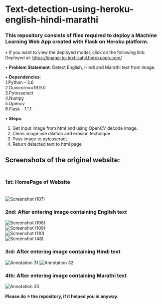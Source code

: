 # Text-detection-using-heroku-english-hindi-marathi


### This repository consists of files required to deploy a Machine Learning Web App created with Flask on Heroku platform.

• If you want to view the deployed model, click on the following link:
Deployed at: https://image-to-text-sahil.herokuapp.com/

• __Problem Statement__:
  Detect English, Hindi and Marathi text from image. 

• __Dependencies__: <br />
  1.Python - 3.6 <br />
  2.Gunicorn==19.9.0 <br />
  3.Pytesseract <br />
  4.Numpy <br />
  5.Opencv <br />
  6.Flask - 1.1.1 <br />

• __Steps__: <br />
  1. Get input image from html and using OpenCV decode image.<br />
  2. Clean image use dilation and erosion technique. <br />
  3. Pass image to pytesseract. <br />
  4. Return detected text to html page
  
## Screenshots of the original website: <br /><br />
  ### 1st: HomePage of Website <br /><br />
  ![Screenshot (107)](https://user-images.githubusercontent.com/36062668/89508462-94165780-d7eb-11ea-8178-b1254513324a.png)


  ### 2nd: After entering image containing English text <br />
  ![Screenshot (108)](https://user-images.githubusercontent.com/36062668/89509600-22d7a400-d7ed-11ea-9a65-5eb1a8854da4.png) 
  <br />
  ![Screenshot (109)](https://user-images.githubusercontent.com/36062668/89509666-37b43780-d7ed-11ea-8289-fdedd507b8eb.png) 
  <br />
   ![Screenshot (110)](https://user-images.githubusercontent.com/36062668/89509685-3edb4580-d7ed-11ea-80b2-8eea087c3d50.png) 
<br />
  ![Screenshot (48)](https://user-images.githubusercontent.com/36062668/89517403-47d11480-d7f7-11ea-8635-282e8274475b.png)


  ### 3rd: After entering image containing Hindi text
  ![Annotation 31](https://user-images.githubusercontent.com/36062668/89511824-04bf7300-d7f0-11ea-880a-326e8417b189.png)
  ![Annotation 32](https://user-images.githubusercontent.com/36062668/89512009-405a3d00-d7f0-11ea-9a5c-f7155883c9dc.png)

### 4th: After entering image containing Marathi text
  ![Annotation 33](https://user-images.githubusercontent.com/36062668/89512974-954a8300-d7f1-11ea-80ca-7b044c2a694b.png)



**Please do ⭐ the repository, if it helped you in anyway.**
